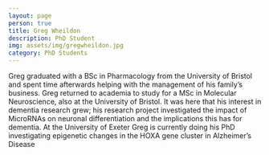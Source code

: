 ```yaml
---
layout: page
person: true
title: Greg Wheildon
description: PhD Student
img: assets/img/gregwheildon.jpg 
category: PhD Students
---
```


Greg graduated with a BSc in Pharmacology from the University of Bristol and spent time afterwards helping with the management of his family’s business. Greg returned to academia to study for a MSc in Molecular Neuroscience, also at the University of Bristol. It was here that his interest in dementia research grew; his research project investigated the impact of MicroRNAs on neuronal differentiation and the implications this has for dementia. At the University of Exeter Greg is currently doing his PhD investigating epigenetic changes in the HOXA gene cluster in Alzheimer’s Disease

